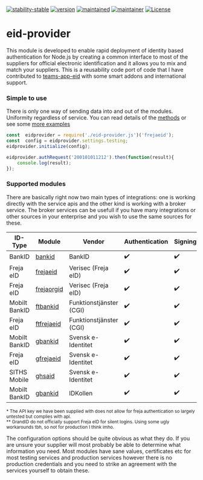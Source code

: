 [![stability-stable](https://img.shields.io/badge/stability-stable-green.svg)](#)
[![version](https://img.shields.io/badge/version-0.1.6-green.svg)](#)
[![maintained](https://img.shields.io/maintenance/yes/2020.svg)](#)
[![maintainer](https://img.shields.io/badge/maintainer-daniel%20sörlöv-blue.svg)](https://github.com/DSorlov)
[![License](https://img.shields.io/badge/License-MIT-blue.svg)](https://img.shields.io/github/license/DSorlov/eid-provider)

# eid-provider
This module is developed to enable rapid deployment of identity based authentication for Node.js by creating a common interface to most of the suppliers for official electronic identification and it allows you to mix and match your suppliers. This is a reusability code port of code that I have contributed to [teams-app-eid](https://github.com/DennizSvens/teams-app-eid) with some smart addons and international support.

### Simple to use

There is only one way of sending data into and out of the modules. Uniformity regardless of service. You can read details of the [methods](docs/methods.md) or see some [more examples](docs/examples.md)

```javascript
const  eidprovider = require('./eid-provider.js')('frejaeid');  
const  config = eidprovider.settings.testing;
eidprovider.initialize(config);

eidprovider.authRequest('200101011212').then(function(result){
	console.log(result);
});
```

### Supported modules

There are basically right now two main types of integrations: one is working directly with the service apis and the other kind is working with a broker service. The broker services can be usefull if you have many integrations or other sources in your enterprise and you wish to use the same sources for these.

| ID-Type | Module | Vendor | Authentication | Signing | Geographies | Readiness |
| --- | --- | --- | --- | --- | --- | --- |
| BankID | [bankid](docs/bankid.md) | BankID | :heavy_check_mark: | :heavy_check_mark: | :sweden: | Production |
| Freja eID | [frejaeid](docs/frejaeid.md) | Verisec (Freja eID) | :heavy_check_mark: | :heavy_check_mark: | :sweden: :denmark: :norway: :finland: | Production |
| Freja eID | [frejaorgid](docs/frejaorgid.md) | Verisec (Freja eID) | :heavy_check_mark: | :heavy_check_mark: | :sweden: :denmark: :norway: :finland: | Production |
| Mobilt BankID | [ftbankid](docs/ftbankid.md) | Funktionstjänster (CGI) | :heavy_check_mark: | :heavy_check_mark: | :sweden: | Production |
| Freja eID | [ftfrejaeid](docs/ftfrejaeid.md) | Funktionstjänster (CGI) | :heavy_check_mark: | :heavy_check_mark: | :sweden: :denmark: :norway: :finland: | Not tested* |
| Mobilt BankID | [gbankid](docs/gbankid.md) | Svensk e-Identitet | :heavy_check_mark: | :heavy_check_mark: | :sweden: | Production |
| Freja eID | [gfrejaeid](docs/gfrejaeid.md) | Svensk e-Identitet | :heavy_check_mark:| :heavy_check_mark: | :sweden: | Production** |
| SITHS Mobile | [ghsaid](docs/ghsaid.md) | Svensk e-Identitet | :heavy_check_mark:| :heavy_check_mark: | :sweden: | Production |
| Mobilt BankID | [gbankid](docs/idkbankid.md) | IDKollen | :heavy_check_mark: | :heavy_check_mark: | :sweden: | Production |

<sup>* The API key we have been supplied with does not allow for freja authentication so largely untested but complies with api.<br/>
** GrandID do not officially support Freja eID for silent logins. Using some ugly workarounds tbh, so not for production I think imho.
</sup>

The configuration options should be quite obvious as what they do. If you are unsure your supplier will most probably be able to determine what information you need. Most modules have sane values, certificates etc for most testing services and production services however there is no production credentials and you need to strike an agreement with the services yourself to obtain these.


